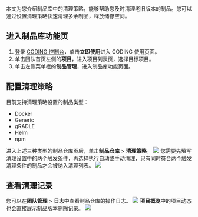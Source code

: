 本文为您介绍制品库中的清理策略，能够帮助您及时清理老旧版本的制品。您可以通过设置清理策略快速清理多余制品，释放储存空间。

## 进入制品库功能页
1. 登录 [CODING 控制台](https://console.cloud.tencent.com/coding)，单击**立即使用**进入 CODING 使用页面。
2. 单击团队首页左侧的**项目**，进入项目列表页，选择目标项目。
3. 单击左侧菜单栏的**制品管理**，进入制品库功能页面。

## 配置清理策略
目前支持清理策略设置的制品类型：
-   Docker
-   Generic
-   gRADLE
-   Helm
-   npm

进入上述三种类型的制品仓库页后，单击**制品仓库** > **清理策略**。
![](https://qcloudimg.tencent-cloud.cn/raw/c43ac802aa77259fc4c5eb0228f6f89c.png)
您需要先填写清理设置中的两个触发条件，再选择执行自动或手动清理，只有同时符合两个触发清理条件的制品才会被纳入清理列表。
![](https://qcloudimg.tencent-cloud.cn/raw/02e60cd6074ae9be89e873db9b6c9f92.png)

## 查看清理记录

您可以在**团队管理** > **日志**中查看制品仓库的操作日志。
![](https://qcloudimg.tencent-cloud.cn/raw/146dcdec385965745afb27ac0d8ce387.png)
**项目概览**中的项目动态也会直接展示制品版本删除记录。
![](https://qcloudimg.tencent-cloud.cn/raw/a7595b0ff2d5e825090ee7dc4bc0b104.png)
